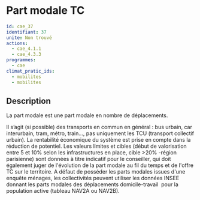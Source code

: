 # Part modale TC
```yaml
id: cae_37
identifiant: 37
unite: Non trouvé
actions:
  - cae_4.1.1
  - cae_4.3.3
programmes:
  - cae
climat_pratic_ids:
  - mobilites
  - mobilites
```
## Description
La part modale est une part modale en nombre de déplacements.

Il s’agit (si possible) des transports en commun en général : bus urbain, car interurbain, tram, métro, train..., pas uniquement les TCU (transport collectif urbain). La rentabilité économique du système est prise en compte dans la réduction de potentiel. Les valeurs limites et cibles (début de valorisation entre 5 et 10% selon les infrastructures en place, cible >20% -région parisienne) sont données à titre indicatif pour le conseiller, qui doit également juger de l'évolution de la part modale au fil du temps et de l'offre TC sur le territoire. A défaut de posséder les parts modales issues d'une enquête ménages, les collectivités peuvent utiliser les données INSEE donnant les parts modales des déplacements domicile-travail  pour la population active (tableau NAV2A ou NAV2B).




